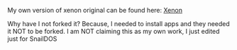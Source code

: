 My own version of xenon
original can be found here:
[Xenon](https://github.com/Magic-Bots/xenon)

Why have I not forked it?
Because, I needed to install apps and they needed it NOT to be forked. I am NOT claiming this as my own work, I just edited just for SnailDOS